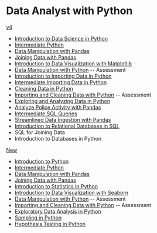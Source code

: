 # Data Analyst with Python

[v4](https://app.datacamp.com/learn/career-tracks/data-analyst-with-python?version=4)

- [Introduction to Data Science in Python](./introduction_to_data_science_in_python/)
- [Intermediate Python](./intermediate_python/)
- [Data Manipulation with Pandas](./data_manipulation_with_pandas/)
- [Joining Data with Pandas](./joining_data_with_pandas/)
- [Introduction to Data Visualization with Matplotlib](./introduction_to_data_visualization_with_matplotlib/)
- [Data Manipulation with Python](https://assessment-v2.datacamp.com/exploratory-analysis-python) -- Assessment
- [Introduction to Importing Data in Python](./introduction_to_importing_data_in_python/)
- [Intermediate Importing Data in Python](./intermediate_importing_data_in_python/)
- [Cleaning Data in Python](./cleaning_data_in_python/)
- [Importing and Cleaning Data with Python](https://assessment-v2.datacamp.com/data-management-python) -- Assessment
- [Exploring and Analyzing Data in Python](./exploring_and_analyzing_data_in_python/)
- [Analyze Police Activity with Pandas](./analyzing_police_activity_with_pandas/)
- [Intermediate SQL Queries](./intermediate_sql_queries/)
- [Streamlined Data Ingestion with Pandas](./streamlined_data_ingestion_with_pandas/)
- [Introduction to Relational Databases in SQL](./introduction_to_relational_databases_in_sql/)
- SQL for Joining Data
- Introduction to Databases in Python

[New](https://app.datacamp.com/learn/career-tracks/data-analyst-with-python)

- [Introduction to Python](./introduction_to_python/)
- [Intermediate Python](./intermediate_python/)
- [Data Manipulation with Pandas](./data_manipulation_with_pandas/)
- [Joining Data with Pandas](./joining_data_with_pandas/)
- [Introduction to Statistics in Python](./introduction_to_statistics_in_python/)
- [Introduction to Data Visualization with Seaborn](./introduction_to_data_visualization_with_seaborn/)
- [Data Manipulation with Python](https://assessment-v2.datacamp.com/exploratory-analysis-python) -- Assessment
- [Importing and Cleaning Data with Python](https://assessment-v2.datacamp.com/data-management-python) -- Assessment
- [Exploratory Data Analysis in Python](./exploratory_data_anaylisis_in_python/)
- [Sampling in Python](./sampling_in_python/)
- [Hypothesis Testing in Python](./hypothesis_testing_in_python/)
